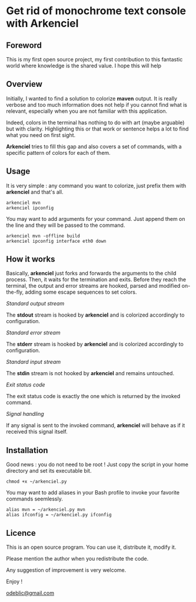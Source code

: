 # Get rid of monochrome text console with Arkenciel

## Foreword

This is my first open source project, my first contribution to this fantastic world where knowledge is the shared value. I hope this will help

## Overview

Initially, I wanted to find a solution to colorize **maven** output. It is really verbose and too much information does not help if you cannot find what is relevant, especially when you are not familiar with this application.

Indeed, colors in the terminal has nothing to do with art (maybe arguable) but with clarity. Highlighting this or that work or sentence helps a lot to find what you need on first sight.

**Arkenciel** tries to fill this gap and also covers a set of commands, with a specific pattern of colors for each of them.

## Usage

It is very simple : any command you want to colorize, just prefix them with **arkenciel** and that's all.

    arkenciel mvn
    arkenciel ipconfig

You may want to add arguments for your command. Just append them on the line and they will be passed to the command.

    arkenciel mvn -offline build
    arkenciel ipconfig interface eth0 down

## How it works

Basically, **arkenciel** just forks and forwards the arguments to the child process. Then, it waits for the termination and exits. Before they reach the terminal, the output and error streams are hooked, parsed and modified on-the-fly, adding some escape sequences to set colors.

_Standard output stream_

The **stdout** stream is hooked by **arkenciel** and is colorized accordingly to configuration.

_Standard error stream_

The **stderr** stream is hooked by **arkenciel** and is colorized accordingly to configuration.

_Standard input stream_

The **stdin** stream is not hooked by **arkenciel** and remains untouched.

_Exit status code_

The exit status code is exactly the one which is returned by the invoked command.

_Signal handling_

If any signal is sent to the invoked command, **arkenciel** will behave as if it received this signal itself.

## Installation

Good news : you do not need to be root ! Just copy the script in your home directory and set its executable bit.

    chmod +x ~/arkenciel.py

You may want to add aliases in your Bash profile to invoke your favorite commands seemlessly.

    alias mvn = ~/arkenciel.py mvn
    alias ifconfig = ~/arkenciel.py ifconfig

## Licence

This is an open source program. You can use it, distribute it, modify it.

Please mention the author when you redistribute the code.

Any suggestion of improvement is very welcome.

Enjoy !

odeblic@gmail.com

